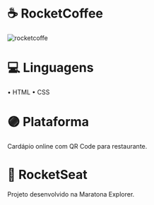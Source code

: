 # ☕ RocketCoffee
![rocketcoffe](https://user-images.githubusercontent.com/56512152/183782414-8243c3d6-af98-4c62-a9f4-28c74e5499d3.png)

# 💻 Linguagens
  • HTML
  • CSS
  
# 🟣 Plataforma
  Cardápio online com QR Code para restaurante.
  
# 💜 RocketSeat
  Projeto desenvolvido na Maratona Explorer.
